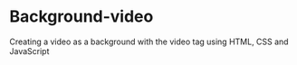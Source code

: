 # Background-video
Creating a video as a background with the video tag using HTML, CSS and JavaScript
